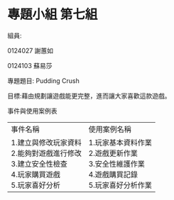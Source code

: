 
# 專題小組 第七組 #

組員:

0124027 謝蕙如

0124103 蘇易莎

專題題目: Pudding Crush

目標:藉由規劃讓遊戲能更完整，進而讓大家喜歡這款遊戲。

事件與使用案例表
<table style="width:100%">
  <tr>
    <td>事件名稱</td>
    <td>使用案例名稱</td>     
  </tr>
  <tr>    
    <td>1.建立與修改玩家資料<br>
		2.能夠對遊戲進行修改<br>
		3.建立安全性檢查<br>
		4.玩家購買遊戲<br>
		5.玩家喜好分析<br>
    </td>
     <td>1.玩家基本資料作業<br>
		2.遊戲更新作業<br>
		3.安全性維護作業<br>
		4.遊戲購買記錄<br>
		5.玩家喜好分析作業<br>
    </td>
   </tr>
</table>
